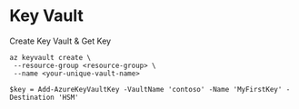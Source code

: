# Key Vault

Create Key Vault & Get Key

```
az keyvault create \
 --resource-group <resource-group> \
 --name <your-unique-vault-name>

$key = Add-AzureKeyVaultKey -VaultName 'contoso' -Name 'MyFirstKey' -Destination 'HSM'
```
